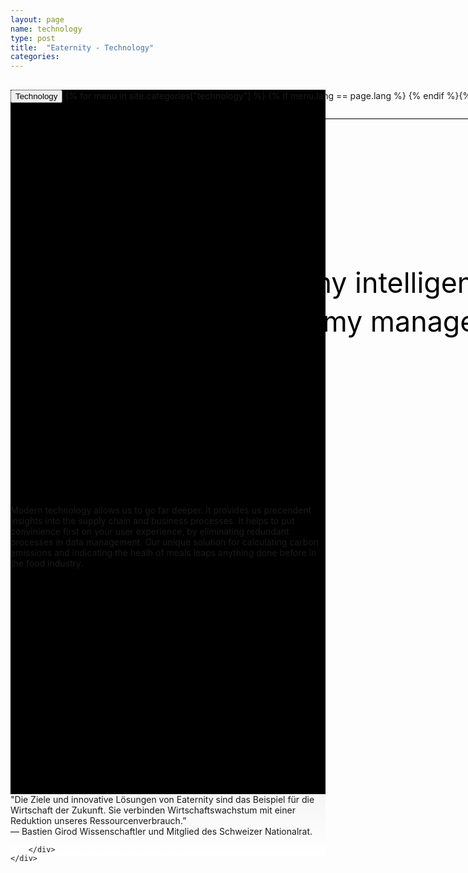 ```yaml
---
layout: page
name: technology
type: post
title:  "Eaternity - Technology"
categories: 
---
```






<div style="background-color: #000;">
	<div class="container-hero container-hero-1 clearfix" style="height: 650px;background-image: url('/images/intheoffice.jpg');background-repeat: no-repeat;background-size: 1440px 900px;background-position: center top;">
		<div class="container-hero-content container-hero-content-1 clearfix">
			<div class="container-4 clearfix" style="margin-bottom:-40px;margin-top:30px;width: 960px;height: 46px;border-bottom: 1px solid rgb(0, 0, 0);">
				<button class="text text-5" style="text-align:left;color:#000" onClick="window.location='/about';" >Technology</button>
				{% for menu in site.categories["technology"] %}
				{% if menu.lang == page.lang %}
				<button class="_button" style="float:right;margin-left:20px;margin-top:8px;font-size:0.95em;color:#000" onClick="window.location='{{menu.url}}';">{{menu.title}}</button>
				{% endif %}{% endfor %}
			</div>
			<div style="line-height: 1.38;clear: both;width: 796px;margin: 250px 0 0 82px;border-radius: 3px;background-color: rgba(255, 255, 255, 0);font-size: 3.2em;text-align: center;float: left; color: #000">Hello, gastronomy intelligence.<br>Goodbye, gastronomy management.</div>
		</div>

	</div>
</div>	


<div class="hero clearfix" style="height: 449px;">
	<p class="text text-72">Modern technology allows us to go far deeper. It provides us precendent insights into the supply chain and business processes. It helps to put convinience first on your user experience, by eliminating redundant processes in data management. Our unique solution for calculating carbon emissions and indicating the healh of meals leaps anything done before in the food industry.</p>
</div>



<div style="background: -webkit-linear-gradient(90deg, rgb(255, 255, 255) 0%, rgb(245, 245, 245) 100%) rgb(222, 222, 222);">
	<div class="container">
		<div class="row" style="height:100px">
			<div class="col-md-1"></div>
			<div class="col-md-10">
				<p>"Die Ziele und innovative Lösungen von Eaternity sind das Beispiel für die Wirtschaft der Zukunft. Sie verbinden Wirtschaftswachstum mit einer Reduktion unseres Ressourcenverbrauch.”<br> — Bastien Girod Wissenschaftler und Mitglied des Schweizer Nationalrat.</p>
			</div>
			<div class="col-md-1"></div>
			
		</div>
	</div>
</div>	



<!--<div class="follow-up-footer follow-up-footer-3 clearfix">
	<div class="container container-51"></div>
	<div class="element-about-eaternity element-about-eaternity-3 clearfix">
		<p class="text text-95">Great Design</p>
		<p class="text text-103">Simplicity making a difference.</p>
	</div>
	<div class="element-co2footprint element-co2footprint-2 clearfix">
		<p class="text text-117">Knowing it better</p>
		<p class="text text-127">Tap into the collective wisdom.</p>
	</div>
	<div class="element-allergens element-allergens-2 clearfix">
		<p class="text text-140">Get Awarded</p>
		<p class="text text-145">Be first. Be known as first.</p>
		<div class="element element-31"></div>
	</div>
	<div class="container container-72 clearfix">
		<div class="element-about-eaternity element-about-eaternity-12 clearfix">
			<p class="text text-171">Get Cooking</p>
			<p class="text text-186">Partner up with Eaternity.</p>
		</div>
		<div class="element-about-eaternity element-about-eaternity-17 clearfix">
			<p class="text text-202">References</p>
			<p class="text text-214">See how we create shared value together with our clients.</p>
		</div>
	</div>
</div> -->